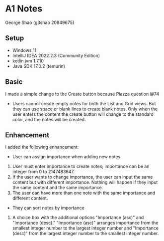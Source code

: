 # A1 Notes
George Shao (g3shao 20849675)

## Setup
* Windows 11
* IntelliJ IDEA 2022.2.3 (Community Edition)
* kotlin.jvm 1.7.10
* Java SDK 17.0.2 (temurin)

## Basic
I made a simple change to the Create button because Piazza question @74
- Users cannot create empty notes for both the List and Grid views. But they can use space or blank lines to create blank notes. Only when the user enters the content the create button will change to the standard color, and the notes will be created.

## Enhancement 
I added the following enhancement:
- User can assign importance when adding new notes
1. User must enter importance to create notes; importance can be an integer from 0 to 2147483647.
2. If the user wants to change importance, the user can input the same content but with different importance. Nothing will happen if they input the same content and the same importance.
3. The user can have more than one note with the same importance and different content.

- They can sort notes by importance
1. A choice box with the additional options "Importance (asc)" and "Importance (desc)." "Importance (asc)" arranges importance from the smallest integer number to the largest integer number and "Importance (desc)" from the largest integer number to the smallest integer number.